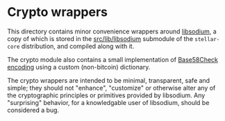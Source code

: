 # Crypto wrappers

This directory contains minor convenience wrappers around
[libsodium](http://libsodium.org), a copy of which is stored in the
[src/lib/libsodium](src/lib/libsodium) submodule of the `stellar-core`
distribution, and compiled along with it.

The crypto module also contains a small implementation of [Base58Check
encoding](https://en.bitcoin.it/wiki/Base58Check_encoding) using a custom
(non-bitcoin) dictionary.

The crypto wrappers are intended to be minimal, transparent, safe and simple;
they should not "enhance", "customize" or otherwise alter any of the
cryptographic principles or primitives provided by libsodium. Any "surprising"
behavior, for a knowledgable user of libsodium, should be considered a bug.
